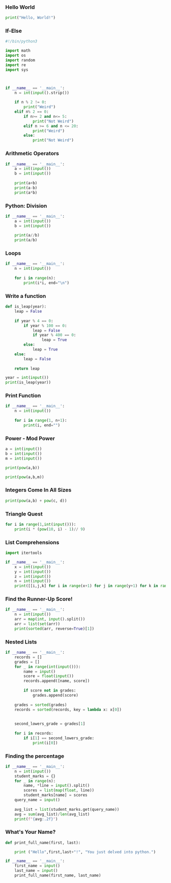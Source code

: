 ### Hello World
```python
print("Hello, World!")
```

### If-Else
```python
#!/bin/python3

import math
import os
import random
import re
import sys



if __name__ == '__main__':
    n = int(input().strip())
    
    if n % 2 != 0:
        print("Weird")
    elif n% 2 == 0:
        if n>= 2 and n<= 5:
            print("Not Weird")
        elif n >= 6 and n <= 20:
            print("Weird")
        else:
            print("Not Weird")
```

### Arithmetic Operators
```python
if __name__ == '__main__':
    a = int(input())
    b = int(input())
    
    print(a+b)
    print(a-b)
    print(a*b)
```

### Python: Division
```python
if __name__ == '__main__':
    a = int(input())
    b = int(input())
    
    print(a//b)
    print(a/b)
```

### Loops
```python
if __name__ == '__main__':
    n = int(input())
    
    for i in range(n):
        print(i*i, end="\n")
```

### Write a function
```python
def is_leap(year):
    leap = False
    
    if year % 4 == 0:
        if year % 100 == 0: 
            leap = False
            if year % 400 == 0: 
                leap = True 
        else:
            leap = True       
    else:
        leap = False
    
    return leap

year = int(input())
print(is_leap(year))
```

### Print Function
```python
if __name__ == '__main__':
    n = int(input())
    
    for i in range(1, n+1):
        print(i, end="")
```

### Power - Mod Power
```python
a = int(input())
b = int(input())
m = int(input())

print(pow(a,b))

print(pow(a,b,m))
```

### Integers Come In All Sizes
```python
print(pow(a,b) + pow(c, d))
```

### Triangle Quest
```python
for i in range(1,int(input())):
    print(i * (pow(10, i) - 1)// 9)
```

### List Comprehensions
```python
import itertools

if __name__ == '__main__':
    x = int(input())
    y = int(input())
    z = int(input())
    n = int(input())
    print([[i,j,k] for i in range(x+1) for j in range(y+1) for k in range(z+1) if i + j + k != n])

```

### Find the Runner-Up Score!
```python
if __name__ == '__main__':
    n = int(input())
    arr = map(int, input().split())
    arr = list(set(arr))
    print(sorted(arr, reverse=True)[1])
```

### Nested Lists
```python
if __name__ == '__main__':
    records = []
    grades = []
    for _ in range(int(input())):
        name = input()
        score = float(input())
        records.append([name, score])
        
        if score not in grades:
            grades.append(score)
    
    grades = sorted(grades)
    records = sorted(records, key = lambda x: x[0])
    
    
    second_lowers_grade = grades[1]
    
    for i in records:
        if i[1] == second_lowers_grade:
            print(i[0])
```

### Finding the percentage
```python
if __name__ == '__main__':
    n = int(input())
    student_marks = {}
    for _ in range(n):
        name, *line = input().split()
        scores = list(map(float, line))
        student_marks[name] = scores
    query_name = input()
    
    avg_list = list(student_marks.get(query_name))
    avg = sum(avg_list)/len(avg_list)
    print(f"{avg:.2f}")
```

### What's Your Name?

``` python
def print_full_name(first, last):

    print ("Hello",first,last+"!", "You just delved into python.")

if __name__ == '__main__':
    first_name = input()
    last_name = input()
    print_full_name(first_name, last_name)
```